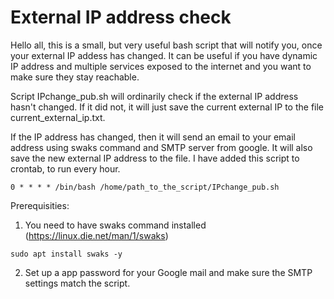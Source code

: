 # External IP address check

Hello all,
this is a small, but very useful bash script that will notify you, once your external IP addess has changed. It can be useful if you have dynamic IP address and multiple services exposed to the internet and you want to make sure they stay reachable.

Script IPchange_pub.sh will ordinarily check if the external IP address hasn't changed. If it did not, it will just save the current external IP to the file current_external_ip.txt.

If the IP address has changed, then it will send an email to your email address using swaks command and SMTP server from google. It will also save the new external IP address to the file.
I have added this script to crontab, to run  every hour.

```
0 * * * * /bin/bash /home/path_to_the_script/IPchange_pub.sh
```

Prerequisities:

1. You need to have swaks command installed (https://linux.die.net/man/1/swaks)

```
sudo apt install swaks -y
```

2. Set up a app password for your Google mail and make sure the SMTP settings match the script.

